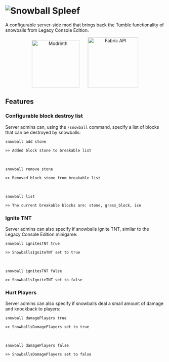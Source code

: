 # ![Snowball Spleef](https://cdn.modrinth.com/data/cached_images/bd4ae5602fffc28590dbca7771ebf5a5f345abe5.png)
A configurable server-side mod that brings back the Tumble functionality of snowballs from Legacy Console Edition.

<div align="center">
  <a href="https://modrinth.com/mod/snowball-spleef"><img src="https://cdn.modrinth.com/data/cached_images/8e05af937c2e2d97c155c0d9c8201edcc1fd1bf2.png" width="150" alt="Modrinth" /></a>
  &nbsp;  &nbsp;  &nbsp;
  <a href="https://modrinth.com/mod/fabric-api"><img src="https://cdn.modrinth.com/data/cached_images/4efd8ed27cfea30edc011e5e504187f23312f593.png" width="159" alt="Fabric API"/></a>
</div>


## Features

### Configurable block destroy list

Server admins can, using the `/snowball` command, specify a list of blocks that can be destroyed by snowballs:
```mcfunction
snowball add stone
```
```
>> Added block stone to breakable list
```
<br />

```mcfunction
snowball remove stone
```
```
>> Removed block stone from breakable list
```
<br />

```mcfunction
snowball list
```
```
>> The current breakable blocks are: stone, grass_block, ice
```

### Ignite TNT

Server admins can also specify if snowballs ignite TNT, similar to the Legacy Console Edition minigame:

```mcfunction
snowball ignitesTNT true
```
```
>> SnowballsIgniteTNT set to true
```
<br />

```mcfunction
snowball ignitesTNT false
```
```
>> SnowballsIgniteTNT set to false
```

### Hurt Players

Server admins can also specify if snowballs deal a small amount of damage and knockback to players:
```mcfunction
snowball damagePlayers true
```
```
>> SnowballsDamagePlayers set to true
```
<br />

```mcfunction
snowball damagePlayers false
```
```
>> SnowballsDamagePlayers set to false
```
